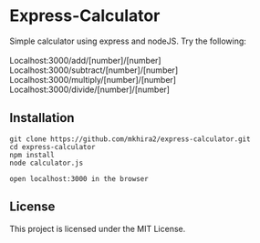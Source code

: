 # Express-Calculator

Simple calculator using express and nodeJS. Try the following:<br><br>
Localhost:3000/add/[number]/[number]<br>
Localhost:3000/subtract/[number]/[number]<br>
Localhost:3000/multiply/[number]/[number]<br>
Localhost:3000/divide/[number]/[number]<br>

## Installation

```
git clone https://github.com/mkhira2/express-calculator.git
cd express-calculator
npm install
node calculator.js

open localhost:3000 in the browser
```

## License

This project is licensed under the MIT License.
